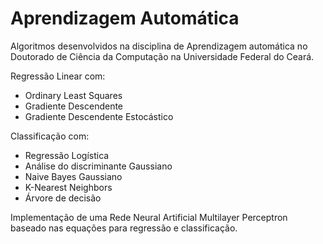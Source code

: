# Aprendizagem Automática

Algoritmos desenvolvidos na disciplina de Aprendizagem automática no Doutorado de Ciência da Computação na Universidade Federal do Ceará.

Regressão Linear com:
  - Ordinary Least Squares
  - Gradiente Descendente
  - Gradiente Descendente Estocástico

Classificação com:
  - Regressão Logística 
  - Análise do discriminante Gaussiano
  - Naive Bayes Gaussiano
  - K-Nearest Neighbors
  - Árvore de decisão

Implementação de uma Rede Neural Artificial Multilayer Perceptron baseado nas equações para regressão e classificação.
